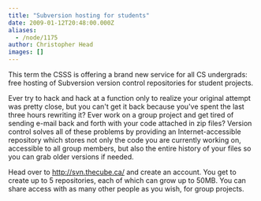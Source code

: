 ```yaml
---
title: "Subversion hosting for students"
date: 2009-01-12T20:48:00.000Z
aliases:
  - /node/1175
author: Christopher Head
images: []
---
```


<div class="field field-name-body field-type-text-with-summary field-label-hidden"><div class="field-items"><div class="field-item even"><p>This term the CSSS is offering a brand new service for all CS undergrads: free hosting of Subversion version control repositories for student projects.</p>
<p>Ever try to hack and hack at a function only to realize your original attempt was pretty close, but you can&apos;t get it back because you&apos;ve spent the last three hours rewriting it? Ever work on a group project and get tired of sending e-mail back and forth with your code attached in zip files? Version control solves all of these problems by providing an Internet-accessible repository which stores not only the code you are currently working on, accessible to all group members, but also the entire history of your files so you can grab older versions if needed.</p>
<p>Head over to <a href="http://svn.thecube.ca/">http://svn.thecube.ca/</a> and create an account. You get to create up to 5 repositories, each of which can grow up to 50MB. You can share access with as many other people as you wish, for group projects.</p>
</div></div></div>    <footer>
          </footer>
